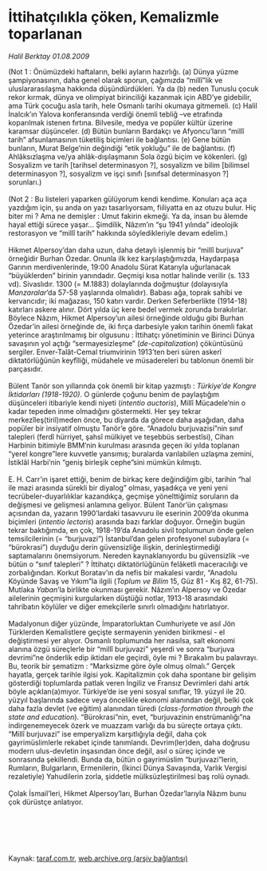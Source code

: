 # İttihatçılıkla çöken, Kemalizmle toparlanan

*Halil Berktay 01.08.2009*

<div class="taraf_structure_2col_1zq">
<div class="margen_n">



 <p>(Not 1 : Önümüzdeki haftaların, belki ayların hazırlığı. (a) Dünya yüzme şampiyonasının, daha genel olarak sporun, çağımızda “millî”lik ve uluslararasılaşma hakkında düşündürdükleri. Ya da (b) neden Tunuslu çocuk rekor kırmak, dünya ve olimpiyat birinciliği kazanmak için ABD’ye gidebilir, ama Türk çocuğu asla tarih, hele Osmanlı tarihi okumaya gitmemeli. (c) Halil İnalcık’ın Yalova konferansında verdiği önemli tebliğ –ve etrafında koparılmak istenen fırtına. Bilvesile, medya ve popüler kültür üzerine karamsar düşünceler. (d) Bütün bunların Bardakçı ve Afyoncu’ların “millî tarih” afsunlamasının tüketiliş biçimleri ile bağlantısı. (e) Gene bütün bunların, Murat Belge’nin değindiği “etik yokluğu” ile de bağlantısı. (f) Ahlâksızlaşma ve/ya ahlâk-dışılaşmanın Sola özgü biçim ve kökenleri. (g) Sosyalizm ve tarih [tarihsel determinasyon ?], sosyalizm ve bilim [bilimsel determinasyon ?], sosyalizm ve işçi sınıfı [sınıfsal determinasyon ?] sorunları.) <br/><br/>(Not 2 : Bu listeleri yaparken gülüyorum kendi kendime. Konuları aça aça yazdığım için, şu anda on yazı tasarlıyorsam, fiiliyatta en az otuzu bulur. Hiç biter mi ? Ama ne demişler : Umut fakirin ekmeği. Ya da, insan bu âlemde hayal ettiği sürece yaşar... Şimdilik, Nâzım’ın “şu 1941 yılında” ideolojik restorasyon ve “millî tarih” hakkında söyledikleriyle devam edelim.) <br/><br/>Hikmet Alpersoy’dan daha uzun, daha detaylı işlenmiş bir “millî burjuva” örneğidir Burhan Özedar. Onunla ilk kez karşılaştığımızda, Haydarpaşa Garının merdivenlerinde, 19:00 Anadolu Sürat Katarıyla uğurlanacak “büyüklerden” birinin yanındadır. Geçmişi kısa notlar halinde verilir (s. 133 vd). Sivaslıdır. 1300 (= M.1883) dolaylarında doğmuştur (dolayısıyla <i>Manzaralar</i>’da 57-58 yaşlarında olmalıdır). Babası ağa, toprak sahibi ve kervancıdır; iki mağazası, 150 katırı vardır. Derken Seferberlikte (1914-18) katırları askere alınır. Dört yılda üç kere bedel vermek zorunda bırakılırlar. Böylece Nâzım, Hikmet Alpersoy’un ailesi örneğinde olduğu gibi Burhan Özedar’in ailesi örneğinde de, iki fırça darbesiyle yakın tarihin önemli fakat yeterince araştırılmamış bir olgusunu : İttihatçı yönetiminin ve Birinci Dünya savaşının yol açtığı “sermayesizleşme” (<i>de-capitalization</i>) çöküntüsünü sergiler. Enver-Talât-Cemal triumvirinin 1913’ten beri süren askerî diktatörlüğünün keyfîliği, müdahele ve müsadereleri bu tablonun önemli bir parçasıdır. <br/><br/>Bülent Tanör son yıllarında çok önemli bir kitap yazmıştı : <i>Türkiye’de Kongre İktidarları (1918-1920)</i>. O günlerde çoğunu benim de paylaştığım düşünceleri itibariyle kendi niyeti (<i>intentio auctoris</i>), Millî Mücadele’nin o kadar tepeden inme olmadığını göstermekti. Her şey tekrar merkezîleş(tiril)meden önce, bu diyarda da görece daha aşağıdan, daha popüler bir insiyatif olmuştu Tanör’e göre. “Anadolu burjuvazisi”nin sınıf talepleri (ferdî hürriyet, şahsî mülkiyet ve teşebbüs serbestîsi), Cihan Harbinin bitimiyle BMM’nin kurulması arasında geçen iki yılda toplanan “yerel kongre”lere kuvvetle yansımış; buralarda varılabilen uzlaşma zemini, İstiklâl Harbi’nin “geniş birleşik cephe”sini mümkün kılmıştı. <br/><br/>E. H. Carr’ın işaret ettiği, benim de birkaç kere değindiğim gibi, tarihin “hal ile mazi arasında sürekli bir diyalog” olması, yaşadıkça ve yeni yeni tecrübeler-duyarlılıklar kazandıkça, geçmişe yönelttiğimiz soruların da değişmesi ve gelişmesi anlamına geliyor. Bülent Tanör’ün çalışması açısından da, yazarın 1990’lardaki tasavvuru ile eserinin 2009’da okunma biçimleri (<i>intentio lectoris</i>) arasında bazı farklar doğuyor. Örneğin bugün tekrar baktığımda, en çok, 1918-19’da Anadolu sivil toplumunun önde gelen temsilcilerinin (= “burjuvazi”) İstanbul’dan gelen profesyonel subaylara (= “bürokrasi”) duyduğu derin güvensizliğe ilişkin, derinleştirmediği saptamalarını önemsiyorum. Nereden kaynaklanıyordu bu güvensizlik –ve bütün o “sınıf talepleri” ? İttihatçı diktatörlüğünün felâketli maceracılığı ve zorbalığından. Korkut Boratav’ın da nefis bir makalesi vardır, “Anadolu Köyünde Savaş ve Yıkım”la ilgili (<i>Toplum ve Bilim</i> 15, Güz 81 - Kış 82, 61-75). Mutlaka <i>Yaban</i>’la birlikte okunması gerekir. Nâzım’ın Alpersoy ve Özedar ailelerinin geçmişini kurgularken düştüğü notlar, 1913-18 arasındaki tahribatın köylüler ve diğer emekçilerle sınırlı olmadığını hatırlatıyor. <br/><br/>Madalyonun diğer yüzünde, İmparatorluktan Cumhuriyete ve asıl Jön Türklerden Kemalistlere geçişte sermayenin yeniden birikmesi - el değiştirmesi yer alıyor. Osmanlı toplumunda her nasılsa, salt ekonomi alanına özgü süreçlerle bir “millî burjuvazi” yeşerdi ve sonra “burjuva devrimi”ne önderlik edip iktidarı ele geçirdi, öyle mi ? Bırakalım bu palavrayı. Bu, teorik bir şematizm : “Marksizme göre öyle olmuş olmalı.” Gerçek hayatla, gerçek tarihle ilgisi yok. Kapitalizmin çok daha spontane bir gelişim gösterdiği toplumlarda patlak veren İngiliz ve Fransız Devrimleri dahi artık böyle açıklan(a)mıyor. Türkiye’de ise yeni sosyal sınıflar, 19. yüzyıl ile 20. yüzyıl başlarında sadece veya öncelikle ekonomi alanından değil, belki çok daha fazla devlet (ve eğitim) alanından türedi (<i>class-formation through the state and education</i>). “Bürokrasi”nin, evet, “burjuvazinin enstrümanlığı”na indirgenemeyecek özerk ve muazzam varlığı da bu süreçte ortaya çıktı. “Millî burjuvazi” ise emperyalizm karşıtlığıyla değil, daha çok gayrimüslimlerle rekabet içinde tanımlandı. Devrim(ler)den, daha doğrusu modern ulus-devletin inşasından önce değil, asıl o süreç içinde ve sonrasında şekillendi. Bunda da, bütün o gayrimüslim “burjuvazi”lerin, Rumların, Bulgarların, Ermenilerin, (İkinci Dünya Savaşında, Varlık Vergisi rezaletiyle) Yahudilerin zorla, şiddetle mülksüzleştirilmesi baş rolü oynadı. <br/><br/>Çolak İsmail’leri, Hikmet Alpersoy’ları, Burhan Özedar’larıyla Nâzım bunu çok dürüstçe anlatıyor.</p>
<br/>
<br/>
<br/>



<br/>


<div id="taraf_not">
</div>

</div>


</div>

Kaynak: [taraf.com.tr](http://taraf.com.tr:80/makale/6880.htm), [web.archive.org (arşiv bağlantısı)](http://web.archive.org/web/20091123164218/http://taraf.com.tr:80/makale/6880.htm)
